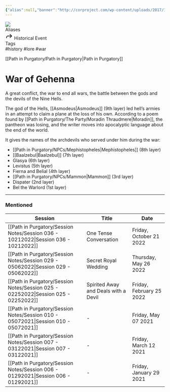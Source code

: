 ```yaml
---
{"alias":null,"banner":"http://corproject.com/wp-content/uploads/2017/10/Purgatory-770x439_c.jpg","banner_icon":"🔥","banner_y":0.79375,"campaign":"Path in Purgatory","dg-publish":true,"type":"Lore","tags":["history, lore, war"],"permalink":"/path-in-purgatory/lore/war-of-gehenna/","dgPassFrontmatter":true}
---
```


<div class="wiki-header">
	<div class="banner-wrapper">
		<div class="banner">
			<img class="banner-image full-width" src="http://corproject.com/wp-content/uploads/2017/10/Purgatory-770x439_c.jpg" style="object-position: 50% 50%">
		</div>
	</div>
	<div class="frontmatter-container">
		<div class="frontmatter-section mod-aliases">
			<span class="frontmatter-section-label">Aliases</span>
			<div class="frontmatter-section-data frontmatter-section-aliases">
				<span class="frontmatter-alias">
					<span class="frontmatter-alias-icon"> <svg xmlns="http://www.w3.org/2000svg" width="24" height="24" viewBox="0 0 24 24" fill="none" stroke="currentColor" stroke-width="2" stroke-linecap="round" stroke-linejoin="round" class="svg-icon lucide-forward"><polyline points="15 17 20 12 15 7"></polyline><path d="M4 18v-2a4 4 0 0 1 4-4h12"></path></svg></span>
					Historical Event</span>
			</div>
		</div>
		<div class="frontmatter-section mod-tags">
			<span class="frontmatter-section-label">Tags</span>
			<div class="frontmatter-section-data frontmatter-section-tags">
				<a class="tag"onclick="toggleTagSearch(this)">#history</a>
				<a class="tag" onclick="toggleTagSearch(this)">#lore</a>
				<a class="tag" onclick="toggleTagSearch(this)">#war</a>
			</div>
		</div>
	</div>
</div>

[[Path in Purgatory/Path in Purgatory\|Path in Purgatory]]
# War of Gehenna

A great conflict, the war to end all wars, the battle between the gods and the devils of the Nine Hells.

The god of the Hells, [[Asmodeus\|Asmodeus]] (9th layer) led hell’s armies in an attempt to claim a plane at the loss of his own. According to a poem found by [[Path in Purgatory/The Party/Moradin Thraudmere\|Moradin]], the pantheon was losing, and the writer moves into apocalyptic language about the end of the world.

It gives the names of the archdevils who served under him during the war:
- [[Path in Purgatory/NPCs/Mephistopheles\|Mephistopheles]] (8th layer)
- [[Baalzebul\|Baalzebul]] (7th layer)
- Glasya (6th layer)
- Levistus (5th layer)
- Fierna and Belial (4th layer)
- [[Path in Purgatory/NPCs/Mammon\|Mammon]] (3rd layer)
- Dispater (2nd layer)
- Bel the Warlord (1st layer)

---

### Mentioned
| Session                                                                               | Title                                | Date                     |
| ------------------------------------------------------------------------------------- | ------------------------------------ | ------------------------ |
| [[Path in Purgatory/Session Notes/Session 036 - 10212022\|Session 036 - 10212022]] | One Tense Conversation               | Friday, October 21 2022  |
| [[Path in Purgatory/Session Notes/Session 029 - 05062022\|Session 029 - 05062022]] | Secret Royal Wedding                 | Thursday, May 26 2022    |
| [[Path in Purgatory/Session Notes/Session 025 - 02252022\|Session 025 - 02252022]] | Spirited Away and Deals with a Devil | Friday, February 25 2022 |
| [[Path in Purgatory/Session Notes/Session 010 - 05072021\|Session 010 - 05072021]] | \-                                   | Friday, May 07 2021      |
| [[Path in Purgatory/Session Notes/Session 007 - 03122021\|Session 007 - 03122021]] | \-                                   | Friday, March 12 2021    |
| [[Path in Purgatory/Session Notes/Session 006 - 01292021\|Session 006 - 01292021]] | \-                                   | Friday, January 29 2021  |

